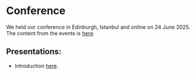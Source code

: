 # Conference
We held our conference in Edinburgh, Istanbul and online on 24 June 2025. The content from the events is [here](https://trust4futures.com/conference/).

## Presentations:

* Introduction [here](https://www.youtube.com/watch?v=cT6NbHl31nA).


